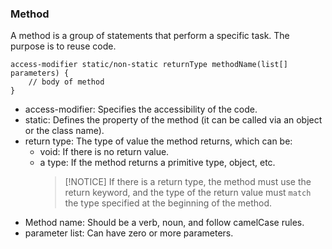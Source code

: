 ### Method
A method is a group of statements that perform a specific task. The purpose is to reuse code.
```
access-modifier static/non-static returnType methodName(list[] parameters) {
    // body of method
}
```
- access-modifier: Specifies the accessibility of the code.
- static: Defines the property of the method (it can be called via an object or the class name).
- return type: The type of value the method returns, which can be:
  - void: If there is no return value.
  - a type: If the method returns a primitive type, object, etc.
    > [!NOTICE]
    > If there is a return type, the method must use the return keyword, and the type of the return value must `match` the type specified at the beginning of the method.
- Method name: Should be a verb, noun, and follow camelCase rules.
- parameter list: Can have zero or more parameters.